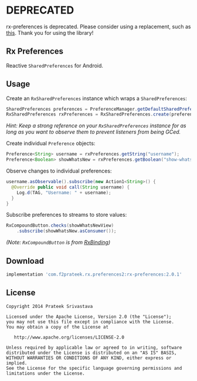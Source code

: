 # DEPRECATED

rx-preferences is deprecated. Please consider using a replacement, such as [this](https://github.com/pablobaxter/rx-preferences). Thank you for using the library!

Rx Preferences
--------------

Reactive `SharedPreferences` for Android.


Usage
-----

Create an `RxSharedPreferences` instance which wraps a `SharedPreferences`:

```java
SharedPreferences preferences = PreferenceManager.getDefaultSharedPreferences(context);
RxSharedPreferences rxPreferences = RxSharedPreferences.create(preferences);
```

*Hint: Keep a strong reference on your `RxSharedPreferences` instance for as long as you want to observe them to prevent listeners from being GCed.*

Create individual `Preference` objects:

```java
Preference<String> username = rxPreferences.getString("username");
Preference<Boolean> showWhatsNew = rxPreferences.getBoolean("show-whats-new", true);
```

Observe changes to individual preferences:

```java
username.asObservable().subscribe(new Action1<String>() {
  @Override public void call(String username) {
    Log.d(TAG, "Username: " + username);
  }
}
```

Subscribe preferences to streams to store values:

```java
RxCompoundButton.checks(showWhatsNewView)
    .subscribe(showWhatsNew.asConsumer());
```
*(Note: `RxCompoundButton` is from [RxBinding][1])*


Download
--------

```groovy
implementation 'com.f2prateek.rx.preferences2:rx-preferences:2.0.1'
```


License
-------

    Copyright 2014 Prateek Srivastava

    Licensed under the Apache License, Version 2.0 (the "License");
    you may not use this file except in compliance with the License.
    You may obtain a copy of the License at

       http://www.apache.org/licenses/LICENSE-2.0

    Unless required by applicable law or agreed to in writing, software
    distributed under the License is distributed on an "AS IS" BASIS,
    WITHOUT WARRANTIES OR CONDITIONS OF ANY KIND, either express or implied.
    See the License for the specific language governing permissions and
    limitations under the License.



 [1]: https://github.com/JakeWharton/RxBinding
 [2]: http://repository.sonatype.org/service/local/artifact/maven/redirect?r=central-proxy&g=com.f2prateek.rx.preferences&a=rx-preferences&v=LATEST
